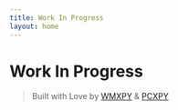 ```yaml
---
title: Work In Progress
layout: home
---
```


# Work In Progress

> Built with Love by [WMXPY](//github.com/WMXPY) & [PCXPY](//github.com/PCXPY)
